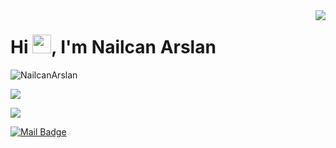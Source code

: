
<img align='right' src="https://github-readme-stats.vercel.app/api?username=NailcanArslan&show_icons=true">
<h1 align="left">Hi <img src = "https://raw.githubusercontent.com/MartinHeinz/MartinHeinz/master/wave.gif" width = 30px>, I'm Nailcan Arslan</h1> 
<p align="left"> <img src="https://komarev.com/ghpvc/?username=NailcanArslan" alt="NailcanArslan" /> </p>

[![](https://img.shields.io/github/followers/NailcanArslan?style=social)](https://www.github.com/NailcanArslan)

[![](https://img.shields.io/badge/linkedin-%230077B5.svg?&style=for-the-badge&logo=linkedin&logoColor=white)](https://www.linkedin.com/in/nailcanarslan/)

[![Mail Badge](https://img.shields.io/badge/n.arslan98@gmail.com-c14438?style=for-the-badge&logo=Gmail&logoColor=white&link=mailto:n.arslan98@gmail.com)](mailto:n.arslan98@gmail.com)




